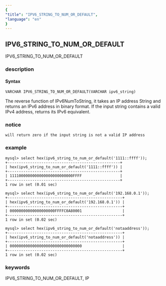 ```yaml
---
{
"title": "IPV6_STRING_TO_NUM_OR_DEFAULT",
"language": "en"
}
---
```


<!-- 
Licensed to the Apache Software Foundation (ASF) under one
or more contributor license agreements.  See the NOTICE file
distributed with this work for additional information
regarding copyright ownership.  The ASF licenses this file
to you under the Apache License, Version 2.0 (the
"License"); you may not use this file except in compliance
with the License.  You may obtain a copy of the License at
  http://www.apache.org/licenses/LICENSE-2.0
Unless required by applicable law or agreed to in writing,
software distributed under the License is distributed on an
"AS IS" BASIS, WITHOUT WARRANTIES OR CONDITIONS OF ANY
KIND, either express or implied.  See the License for the
specific language governing permissions and limitations
under the License.
-->

## IPV6_STRING_TO_NUM_OR_DEFAULT

<version since="dev">

IPV6_STRING_TO_NUM_OR_DEFAULT

</version>

### description

#### Syntax

`VARCHAR IPV6_STRING_TO_NUM_OR_DEFAULT(VARCHAR ipv6_string)`

The reverse function of IPv6NumToString, it takes an IP address String and returns an IPv6 address in binary format. 
If the input string contains a valid IPv4 address, returns its IPv6 equivalent.

### notice

`will return zero if the input string is not a valid IP address`

### example
```
mysql> select hex(ipv6_string_to_num_or_default('1111::ffff'));
+--------------------------------------------------+
| hex(ipv6_string_to_num_or_default('1111::ffff')) |
+--------------------------------------------------+
| 1111000000000000000000000000FFFF                 |
+--------------------------------------------------+
1 row in set (0.01 sec)

mysql> select hex(ipv6_string_to_num_or_default('192.168.0.1'));
+---------------------------------------------------+
| hex(ipv6_string_to_num_or_default('192.168.0.1')) |
+---------------------------------------------------+
| 00000000000000000000FFFFC0A80001                  |
+---------------------------------------------------+
1 row in set (0.02 sec)

mysql> select hex(ipv6_string_to_num_or_default('notaaddress'));
+---------------------------------------------------+
| hex(ipv6_string_to_num_or_default('notaaddress')) |
+---------------------------------------------------+
| 00000000000000000000000000000000                  |
+---------------------------------------------------+
1 row in set (0.02 sec)
```

### keywords

IPV6_STRING_TO_NUM_OR_DEFAULT, IP
